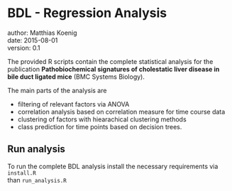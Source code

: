 #    BDL - Regression Analysis

author: Matthias Koenig  
date: 2015-08-01  
version: 0.1

The provided R scripts contain the complete statistical analysis for the publication
**Pathobiochemical signatures of cholestatic liver disease in bile duct ligated mice** (BMC Systems Biology).

The main parts of the analysis are
* filtering of relevant factors via ANOVA
* correlation analysis based on correlation measure for time course data
* clustering of factors with hiearachical clustering methods
* class prediction for time points based on decision trees.


## Run analysis
To run the complete BDL analysis install the necessary requirements via  
`install.R`  
than 
`run_analysis.R`



